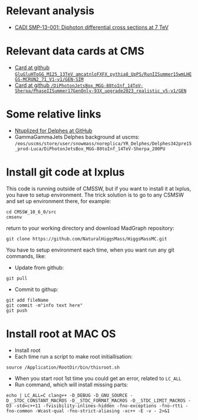 # Relevant analysis

- [CADI SMP-13-001: Diphoton differential cross sections at 7 TeV](http://cms.cern.ch/iCMS/analysisadmin/cadilines?id=1071&ancode=SMP-13-001&tp=an&line=SMP-13-001)

# Relevant data cards at CMS

- [Card at github `GluGluHToGG_M125_13TeV_amcatnloFXFX_pythia8_UpPS/RunIISummer15wmLHEGS-MCRUN2_71_V1-v1/GEN-SIM`](https://github.com/cms-sw/genproductions/tree/7282e21844f34c9ce1c242356bd78443593d80a6/bin/MadGraph5_aMCatNLO/cards/production/13TeV/higgs/ggh012j_5f_NLO_FXFX_125)
- [Card at github `/DiPhotonJetsBox_MGG-80toInf_14TeV-Sherpa/PhaseIISummer17GenOnly-93X_upgrade2023_realistic_v5-v1/GEN`](https://github.com/cms-sw/genproductions/blob/91a7e73b1ffb7bf16f9c68997e7200c2ab8b9849/bin/Sherpa/cards/production/2017/13TeV/higgs/Run.dat_13TeV_gamgam_3j_loop_Mgg80-13000)

# Some relative links

- [Ntuplized for Delphes at GitHub](https://github.com/fabio-mon/PhaseTwoAnalysis/tree/master/delphesInterface/ntupler)
- GammaGammaJets Delphes background at uscms: `/eos/uscms/store/user/snowmass/noreplica/YR_Delphes/Delphes342pre15_prod-Luca/DiPhotonJetsBox_MGG-80toInf_14TeV-Sherpa_200PU`
# Install git code at lxplus

This code is running outside of CMSSW, but if you want to install it at lxplus, you have to setup environment.
The trick solution is to go to any CSMSW and set up environment there, for example:
```
cd CMSSW_10_6_0/src
cmsenv
```
return to your working directory and download MadGraph repository:
```
git clone https://github.com/NaturalHiggsMass/HiggsMassMC.git
```

You have to setup environment each time, when you want run any git commands, like:
* Update from github:
```
git pull
```
* Commit to githup:
```
git add fileName
git commit -m"info text here"
git push
```
# Install root at MAC OS

- Install root
- Each time run a script to make root initiallisation:
```
source /Application/RootDir/bin/thisroot.sh
```
- When you start root 1st time you could get an error, related to `LC_ALL`
- Run command, which will install missing parts:
```
echo | LC_ALL=C clang++ -D_DEBUG -D_GNU_SOURCE -D__STDC_CONSTANT_MACROS -D__STDC_FORMAT_MACROS -D__STDC_LIMIT_MACROS -O3 -std=c++11 -fvisibility-inlines-hidden -fno-exceptions -fno-rtti -fno-common -Wcast-qual -fno-strict-aliasing -xc++ -E -v - 2>&1
```
